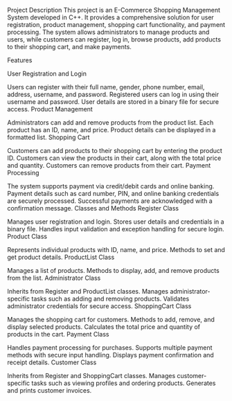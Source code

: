Project Description This project is an E-Commerce Shopping Management System developed in C++. It provides a comprehensive solution for user registration, product management, shopping cart functionality, and payment processing. The system allows administrators to manage products and users, while customers can register, log in, browse products, add products to their shopping cart, and make payments.

Features

User Registration and Login

Users can register with their full name, gender, phone number, email, address, username, and password.
Registered users can log in using their username and password.
User details are stored in a binary file for secure access.
Product Management

Administrators can add and remove products from the product list.
Each product has an ID, name, and price.
Product details can be displayed in a formatted list.
Shopping Cart

Customers can add products to their shopping cart by entering the product ID.
Customers can view the products in their cart, along with the total price and quantity.
Customers can remove products from their cart.
Payment Processing

The system supports payment via credit/debit cards and online banking.
Payment details such as card number, PIN, and online banking credentials are securely processed.
Successful payments are acknowledged with a confirmation message.
Classes and Methods
Register Class

Manages user registration and login.
Stores user details and credentials in a binary file.
Handles input validation and exception handling for secure login.
Product Class

Represents individual products with ID, name, and price.
Methods to set and get product details.
ProductList Class

Manages a list of products.
Methods to display, add, and remove products from the list.
Administrator Class

Inherits from Register and ProductList classes.
Manages administrator-specific tasks such as adding and removing products.
Validates administrator credentials for secure access.
ShoppingCart Class

Manages the shopping cart for customers.
Methods to add, remove, and display selected products.
Calculates the total price and quantity of products in the cart.
Payment Class

Handles payment processing for purchases.
Supports multiple payment methods with secure input handling.
Displays payment confirmation and receipt details.
Customer Class

Inherits from Register and ShoppingCart classes.
Manages customer-specific tasks such as viewing profiles and ordering products.
Generates and prints customer invoices.
